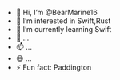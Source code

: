 - 👋 Hi, I’m @BearMarine16
- 👀 I’m interested in Swift,Rust
- 🌱 I’m currently learning Swift 
- 💞️ ...
- 📫  ...
- 😄  ...
- ⚡ Fun fact: Paddington 

<!---
BearMarine16/BearMarine16 is a ✨ special ✨ repository because its `README.md` (this file) appears on your GitHub profile.
You can click the Preview link to take a look at your changes.
--->
